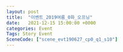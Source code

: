 ```yaml
---
layout: post
title:  "이벤트_2019여름_0화_오프닝"
date:   2021-12-15 15:00:00 +0000
categories: Event
Tags: Story Event
SceneCode: ["scene_evt190627_cp0_q1_s10"]
---
```

